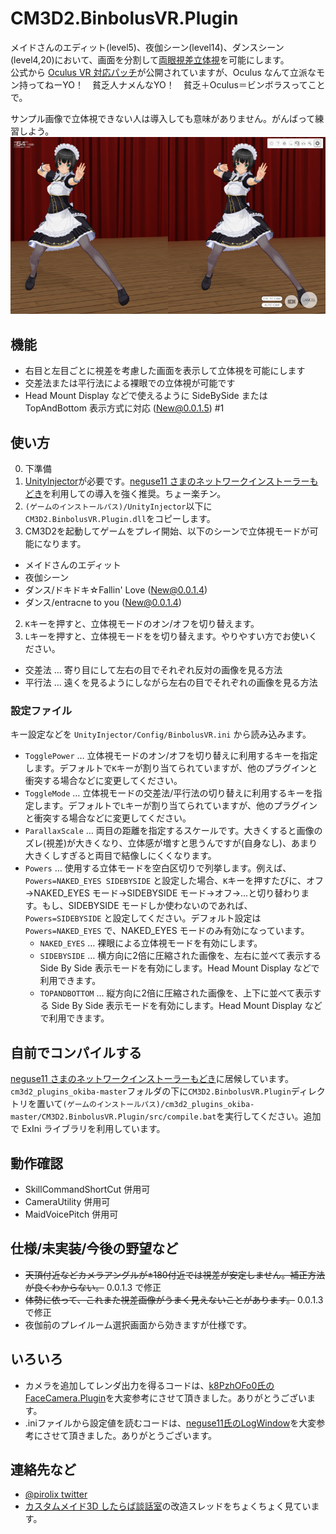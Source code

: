 # CM3D2.BinbolusVR.Plugin
メイドさんのエディット(level5)、夜伽シーン(level14)、ダンスシーン(level4,20)において、画面を分割して[両眼視差立体視](https://ja.wikipedia.org/wiki/%E7%AB%8B%E4%BD%93%E8%A6%96)を可能にします。  
公式から [Oculus VR 対応パッチ](http://kissdiary.blog11.fc2.com/blog-entry-571.html)が公開されていますが、Oculus なんて立派なモン持ってねーYO！　貧乏人ナメんなYO！　貧乏＋Oculus＝ビンボラスってことで。

サンプル画像で立体視できない人は導入しても意味がありません。がんばって練習しよう。
![交差法の画像サンプル](https://raw.githubusercontent.com/pirolix/CM3D2.BinbolusVR.Plugin/master/sample_cross1.png) 

## 機能
* 右目と左目ごとに視差を考慮した画面を表示して立体視を可能にします
* 交差法または平行法による裸眼での立体視が可能です
* Head Mount Display などで使えるように SideBySide または TopAndBottom 表示方式に対応 (New@0.0.1.5) #1

## 使い方
0. 下準備
  0. [UnityInjector](http://www.hongfire.com/forum/showthread.php/444567-UnityInjector-Plugin-Powered-Unity-Code-Injector)が必要です。[neguse11 さまのネットワークインストーラーもどき](https://github.com/neguse11/cm3d2_plugins_okiba)を利用しての導入を強く推奨。ちょー楽チン。
  1. `(ゲームのインストールパス)/UnityInjector`以下に`CM3D2.BinbolusVR.Plugin.dll`をコピーします。
1. CM3D2を起動してゲームをプレイ開始、以下のシーンで立体視モードが可能になります。
  * メイドさんのエディット
  * 夜伽シーン
  * ダンス/ドキドキ☆Fallin' Love (New@0.0.1.4)
  * ダンス/entracne to you (New@0.0.1.4)
2. `K`キーを押すと、立体視モードのオン/オフを切り替えます。
3. `L`キーを押すと、立体視モードをを切り替えます。やりやすい方でお使いください。
  * 交差法 … 寄り目にして左右の目でそれぞれ反対の画像を見る方法
  * 平行法 … 遠くを見るようにしながら左右の目でそれぞれの画像を見る方法

### 設定ファイル
キー設定などを `UnityInjector/Config/BinbolusVR.ini` から読み込みます。 

* `TogglePower` … 立体視モードのオン/オフを切り替えに利用するキーを指定します。デフォルトで`K`キーが割り当てられていますが、他のプラグインと衝突する場合などに変更してください。
* `ToggleMode` … 立体視モードの交差法/平行法の切り替えに利用するキーを指定します。デフォルトで`L`キーが割り当てられていますが、他のプラグインと衝突する場合などに変更してください。
* `ParallaxScale` … 両目の距離を指定するスケールです。大きくすると画像のズレ(視差)が大きくなり、立体感が増すと思うんですが(自身なし)、あまり大きくしすぎると両目で結像しにくくなります。
* `Powers` … 使用する立体モードを空白区切りで列挙します。例えば、`Powers=NAKED_EYES SIDEBYSIDE` と設定した場合、`K`キーを押すたびに、オフ→NAKED_EYES モード→SIDEBYSIDE モード→オフ→...と切り替わります。もし、SIDEBYSIDE モードしか使わないのであれば、`Powers=SIDEBYSIDE` と設定してください。デフォルト設定は `Powers=NAKED_EYES` で、NAKED_EYES モードのみ有効になっています。
  * `NAKED_EYES` … 裸眼による立体視モードを有効にします。
  * `SIDEBYSIDE` … 横方向に2倍に圧縮された画像を、左右に並べて表示する Side By Side 表示モードを有効にします。Head Mount Display などで利用できます。
  * `TOPANDBOTTOM` … 縦方向に2倍に圧縮された画像を、上下に並べて表示する Side By Side 表示モードを有効にします。Head Mount Display などで利用できます。

## 自前でコンパイルする
[neguse11 さまのネットワークインストーラーもどき](https://github.com/neguse11/cm3d2_plugins_okiba)に居候しています。`cm3d2_plugins_okiba-master`フォルダの下に`CM3D2.BinbolusVR.Plugin`ディレクトリを置いて`(ゲームのインストールパス)/cm3d2_plugins_okiba-master/CM3D2.BinbolusVR.Plugin/src/compile.bat`を実行してください。追加で ExIni ライブラリを利用しています。

## 動作確認
* SkillCommandShortCut 併用可
* CameraUtility 併用可
* MaidVoicePitch 併用可

## 仕様/未実装/今後の野望など
* ~~天頂付近などカメラアングルが±180付近では視差が安定しません。補正方法が良くわからない。~~ 0.0.1.3 で修正
* ~~体勢に依って、これまた視差画像がうまく見えないことがあります。~~ 0.0.1.3 で修正
* 夜伽前のプレイルーム選択画面から効きますが仕様です。

## いろいろ
* カメラを追加してレンダ出力を得るコードは、[k8PzhOFo0氏のFaceCamera.Plugin](https://github.com/k8PzhOFo0/CM3D2FaceCamera)を大変参考にさせて頂きました。ありがとうございます。
* .iniファイルから設定値を読むコードは、[neguse11氏のLogWindow](https://github.com/neguse11/cm3d2_plugins_okiba/tree/develop/LogWindow)を大変参考にさせて頂きました。ありがとうございます。

## 連絡先など
*  [@pirolix twitter](https://twitter.com/pirolix)
*  [カスタムメイド3D したらば談話室](http://jbbs.shitaraba.net/game/55179/)の改造スレッドをちょくちょく見ています。
